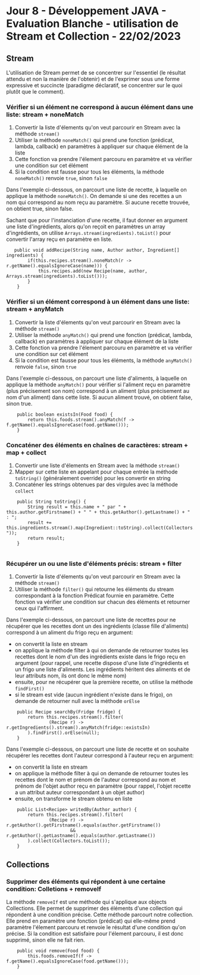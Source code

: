 # Jour 8 - Développement JAVA - Evaluation Blanche - utilisation de Stream et Collection - 22/02/2023

## Stream

L'utilisation de Stream permet de se concentrer sur l'essentiel (le résultat attendu et non la manière de l'obtenir) et de l'exprimer sous une forme expressive et succincte (paradigme déclaratif, se concentrer sur le quoi plutôt que le comment). 

### Vérifier si un élément ne correspond à aucun élément dans une liste: stream + noneMatch

1. Convertir la liste d'élements qu'on veut parcourir en Stream avec la méthode `stream()`
2. Utiliser la méthode `noneMatch()` qui prend une fonction (prédicat, lambda, callback) en paramètres à appliquer sur chaque élément de la liste
3. Cette fonction va prendre l'élement parcouru en paramètre et va vérifier une condition sur cet élément
4. Si la condition est fausse pour tous les éléments, la méthode `noneMatch()` renvoie `true`, sinon `false`

Dans l'exemple ci-dessous, on parcourt une liste de recette, à laquelle on applique la méthode `noneMatch()`. On demande si une des recettes a un nom qui correspond au nom reçu au paramètre. Si aucune recette trouvée, on obtient true, sinon false.

Sachant que pour l'instanciation d'une recette, il faut donner en argument une liste d'ingrédients, alors qu'on reçoit en paramètres un array d'ingrédients, on utilise `Arrays.stream(ingredients).toList()` pour convertir l'array reçu en paramètre en liste.

```
   public void addRecipe(String name, Author author, Ingredient[] ingredients) {
        if(this.recipes.stream().noneMatch(r -> r.getName().equalsIgnoreCase(name))) {
            this.recipes.add(new Recipe(name, author, Arrays.stream(ingredients).toList()));
        }
    }

```

### Vérifier si un élément correspond à un élément dans une liste: stream + anyMatch

1. Convertir la liste d'élements qu'on veut parcourir en Stream avec la méthode `stream()`
2. Utiliser la méthode `anyMatch()` qui prend une fonction (prédicat, lambda, callback) en paramètres à appliquer sur chaque élément de la liste
3. Cette fonction va prendre l'élement parcouru en paramètre et va vérifier une condition sur cet élément 
4. Si la condition est fausse pour tous les éléments, la méthode `anyMatch()` renvoie `false`, sinon `true`

Dans l'exemple ci-dessous, on parcourt une liste d'aliments, à laquelle on applique la méthode `anyMatch()` pour vérifier si l'aliment reçu en paramètre (plus précisement son nom) correspond à un aliment (plus précisement au nom d'un aliment) dans cette liste. Si aucun aliment trouvé, on obtient false, sinon true.

```
    public boolean existsIn(Food food) {
        return this.foods.stream().anyMatch(f -> f.getName().equalsIgnoreCase(food.getName()));
    }
```

### Concaténer des éléments en chaînes de caractères: stream + map + collect

1. Convertir une liste d'élements en Stream avec la méthode `stream()`
2. Mapper sur cette liste en appelant pour chaque entrée la méthode `toString()` (généralement override) pour les convertir en string
3. Concaténer les strings obtenues par des virgules avec la méthode `collect`

```
    public String toString() {
        String result = this.name + " par " + this.author.getFirstname() + " " + this.getAuthor().getLastname() + " : ";
        result += this.ingredients.stream().map(Ingredient::toString).collect(Collectors.joining(", "));
        return result;
    }
    
```

### Récupérer un ou une liste d'éléments précis: stream + filter

1. Convertir la liste d'élements qu'on veut parcourir en Stream avec la méthode `stream()`
2. Utiliser la méthode `filter()` qui retourne les éléments du stream correspondant à la fonction Prédicat fournie en paramètre. Cette fonction va vérifier une condition sur chacun des éléments et retourner ceux qui l'affirment.

Dans l'exemple ci-dessous, on parcourt une liste de recettes pour ne récupérer que les recettes dont un des ingrédients (classe fille d'aliments) correspond à un aliment du frigo reçu en argument:
- on convertit la liste en stream
- on applique la méthode filter à qui on demande de retourner toutes les recettes dont le nom d'un des ingrédients existe dans le frigo reçu en argument (pour rappel, une recette dispose d'une liste d'ingrédients et un frigo une liste d'aliments. Les ingrédients héritent des aliments et de leur attributs nom, ils ont donc le même nom)
- ensuite, pour ne récupérer que la première recette, on utilise la méthode `findFirst()`
- si le stream est vide (aucun ingrédient n'existe dans le frigo), on demande de retourner null avec la méthode `orElse`


```
    public Recipe searchBy(Fridge fridge) {
        return this.recipes.stream().filter(
                (Recipe r) -> r.getIngredients().stream().anyMatch(fridge::existsIn)
        ).findFirst().orElse(null);
    }
```

Dans l'exemple ci-dessous, on parcourt une liste de recette et on souhaite récupérer les recettes dont l'auteur correspond à l'auteur reçu en argument:
- on convertit la liste en stream
- on applique la méthode filter à qui on demande de retourner toutes les recettes dont le nom et prénom de l'auteur correspond au nom et prénom de l'objet author reçu en paramètre (pour rappel, l'objet recette a un attribut auteur correspondant à un objet author)
- ensuite, on transforme le stream obtenu en liste

```
    public List<Recipe> writedBy(Author author) {
        return this.recipes.stream().filter(
                (Recipe r) -> r.getAuthor().getFirstname().equals(author.getFirstname())
                        && r.getAuthor().getLastname().equals(author.getLastname())
        ).collect(Collectors.toList());
    }
```

## Collections

### Supprimer des éléments qui répondent à une certaine condition: Colletions + removeIf

La méthode `removeIf` est une méthode qui s'applique aux objects Collections. Elle permet de supprimer des éléments d'une collection qui répondent à une condition précise.
Cette méthode parcourt notre collection. Elle prend en paramètre une fonction (prédicat) qui elle-même prend paramètre l'élement parcouru et renvoie le résultat d'une condition qu'on précise. Si la condition est satisfaire pour l'élement parcouru, il est donc supprimé, sinon elle ne fait rien.

```
    public void remove(Food food) {
        this.foods.removeIf(f -> f.getName().equalsIgnoreCase(food.getName()));
    }

```
